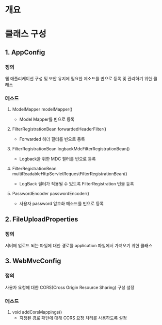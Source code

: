 # 개요

# 클래스 구성
## 1. AppConfig
### 정의
웹 애플리케이션 구성 및 보안 유지에 필요한 메소드를 빈으로 등록 및 관리하기 위한 클래스

### 메소드
1. ModelMapper modelMapper()
    - Model Mapper를 빈으로 등록

2. FilterRegistrationBean<ForwardedHeaderFilter> forwardedHeaderFilter()
    - Forwarded 헤더 필터를 빈으로 등록

3. FilterRegistrationBean logbackMdcFilterRegistrationBean()
    - Logback을 위한 MDC 필터를 빈으로 등록

4. FilterRegistrationBean multiReadableHttpServletRequestFilterRegistrationBean()
    - LogBack 필터가 적용될 수 있도록 FilterRegistration 빈을 등록
  
5. PasswordEncoder passwordEncoder()
    - 사용자 password 암호화 메소드를 빈으로 등록

## 2. FileUploadProperties
### 정의
서버에 업로드 되는 파일에 대한 경로를 application 파일에서 가져오기 위한 클래스

## 3. WebMvcConfig
### 정의
사용자 요청에 대한 CORS(Cross Origin Resource Sharing) 구성 설정

### 메소드
1. void addCorsMappings()
    - 지정된 경로 패턴에 대해 CORS 요청 처리를 사용하도록 설정